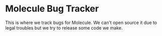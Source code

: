 # Molecule Bug Tracker
This is where we track bugs for Molecule. We can't open source it due to legal troubles but we try to release some code we make.
